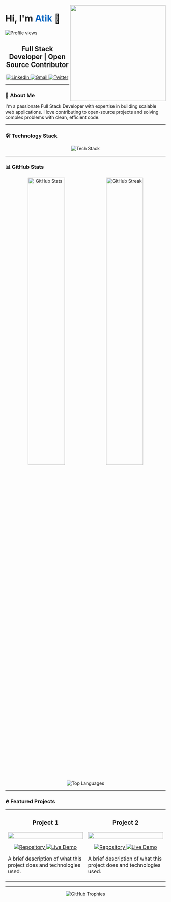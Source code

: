 <a target="_blank" href="#"><img width="300" align="right" src="https://media.giphy.com/media/qgQUggAC3Pfv687qPC/giphy.gif"></a>
<h1>Hi, I'm <span style="color:#0A66C2">Atik</span> 👋</h1>

<!-- Replace 'yourusername' with your actual GitHub username -->
![Profile views](https://komarev.com/ghpvc/?username=atik735&label=Profile%20views&color=0e75b6&style=flat)

<h2 align="center">Full Stack Developer | Open Source Contributor</h2>

<p align="center">
  <a href="https://linkedin.com/in/yourprofile" target="_blank">
    <img src="https://img.shields.io/badge/LinkedIn-0077B5?style=for-the-badge&logo=linkedin&logoColor=white" alt="LinkedIn"/>
  </a>
  <a href="mailto:your.email@example.com">
    <img src="https://img.shields.io/badge/Gmail-D14836?style=for-the-badge&logo=gmail&logoColor=white" alt="Gmail"/>
  </a>
  <a href="https://twitter.com/yourhandle" target="_blank">
    <img src="https://img.shields.io/badge/Twitter-1DA1F2?style=for-the-badge&logo=twitter&logoColor=white" alt="Twitter"/>
  </a>
</p>

---

### 🚀 About Me

I'm a passionate Full Stack Developer with expertise in building scalable web applications. I love contributing to open-source projects and solving complex problems with clean, efficient code.

---

### 🛠️ Technology Stack

<p align="center">
  <img src="https://skillicons.dev/icons?i=js,ts,react,nodejs,express,mongodb,postgres,git,docker,aws,linux,py,java&perline=6" alt="Tech Stack"/>
</p>

---

### 📊 GitHub Stats

<p align="center">
  <img src="https://github-readme-stats.vercel.app/api?username=atikhassan&show_icons=true&theme=radical" alt="GitHub Stats" width="48%"/>
  <img src="https://github-readme-streak-stats.herokuapp.com/?user=atikhassan&theme=radical" alt="GitHub Streak" width="48%"/>
</p>

<p align="center">
  <img src="https://github-readme-stats.vercel.app/api/top-langs/?username=atikhassan&layout=compact&theme=radical" alt="Top Languages"/>
</p>

---

### 🔥 Featured Projects

<table>
  <tr>
    <td width="50%">
      <h3 align="center">Project 1</h3>
      <p align="center">
        <a href="#">
          <img src="https://via.placeholder.com/600x400?text=Project+Screenshot" width="100%"/>
        </a>
      </p>
      <p align="center">
        <a href="#">
          <img src="https://img.shields.io/badge/Repo-100000?style=for-the-badge&logo=github&logoColor=white" alt="Repository"/>
        </a>
        <a href="#">
          <img src="https://img.shields.io/badge/Demo-FF5722?style=for-the-badge&logo=web&logoColor=white" alt="Live Demo"/>
        </a>
      </p>
      <p>A brief description of what this project does and technologies used.</p>
    </td>
    <td width="50%">
      <h3 align="center">Project 2</h3>
      <p align="center">
        <a href="#">
          <img src="https://via.placeholder.com/600x400?text=Project+Screenshot" width="100%"/>
        </a>
      </p>
      <p align="center">
        <a href="#">
          <img src="https://img.shields.io/badge/Repo-100000?style=for-the-badge&logo=github&logoColor=white" alt="Repository"/>
        </a>
        <a href="#">
          <img src="https://img.shields.io/badge/Demo-FF5722?style=for-the-badge&logo=web&logoColor=white" alt="Live Demo"/>
        </a>
      </p>
      <p>A brief description of what this project does and technologies used.</p>
    </td>
  </tr>
</table>

---

<p align="center">
  <img src="https://github-profile-trophy.vercel.app/?username=atikhassan&theme=onedark&row=1&column=6" alt="GitHub Trophies"/>
</p>
